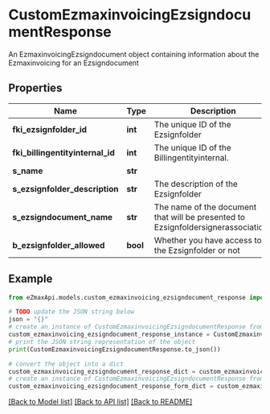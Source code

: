 # CustomEzmaxinvoicingEzsigndocumentResponse

An EzmaxinvoicingEzsigndocument object containing information about the Ezmaxinvoicing for an Ezsigndocument

## Properties

Name | Type | Description | Notes
------------ | ------------- | ------------- | -------------
**fki_ezsignfolder_id** | **int** | The unique ID of the Ezsignfolder | 
**fki_billingentityinternal_id** | **int** | The unique ID of the Billingentityinternal. | [optional] 
**s_name** | **str** |  | 
**s_ezsignfolder_description** | **str** | The description of the Ezsignfolder | 
**s_ezsigndocument_name** | **str** | The name of the document that will be presented to Ezsignfoldersignerassociations | 
**b_ezsignfolder_allowed** | **bool** | Whether you have access to the Ezsignfolder or not | 

## Example

```python
from eZmaxApi.models.custom_ezmaxinvoicing_ezsigndocument_response import CustomEzmaxinvoicingEzsigndocumentResponse

# TODO update the JSON string below
json = "{}"
# create an instance of CustomEzmaxinvoicingEzsigndocumentResponse from a JSON string
custom_ezmaxinvoicing_ezsigndocument_response_instance = CustomEzmaxinvoicingEzsigndocumentResponse.from_json(json)
# print the JSON string representation of the object
print(CustomEzmaxinvoicingEzsigndocumentResponse.to_json())

# convert the object into a dict
custom_ezmaxinvoicing_ezsigndocument_response_dict = custom_ezmaxinvoicing_ezsigndocument_response_instance.to_dict()
# create an instance of CustomEzmaxinvoicingEzsigndocumentResponse from a dict
custom_ezmaxinvoicing_ezsigndocument_response_form_dict = custom_ezmaxinvoicing_ezsigndocument_response.from_dict(custom_ezmaxinvoicing_ezsigndocument_response_dict)
```
[[Back to Model list]](../README.md#documentation-for-models) [[Back to API list]](../README.md#documentation-for-api-endpoints) [[Back to README]](../README.md)


